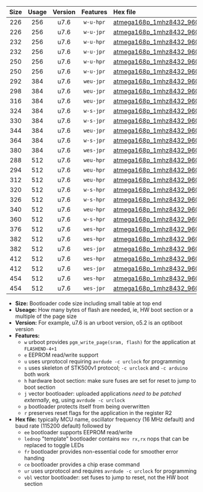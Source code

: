 |Size|Usage|Version|Features|Hex file|
|:-:|:-:|:-:|:-:|:--|
|226|256|u7.6|`w-u-hpr`|[atmega168p_1mhz8432_9600bps_ur.hex](https://raw.githubusercontent.com/stefanrueger/urboot/main//atmega168p_1mhz8432_9600bps_ur.hex)|
|226|256|u7.6|`w-u-jpr`|[atmega168p_1mhz8432_9600bps_ur_vbl.hex](https://raw.githubusercontent.com/stefanrueger/urboot/main//atmega168p_1mhz8432_9600bps_ur_vbl.hex)|
|232|256|u7.6|`w-u-hpr`|[atmega168p_1mhz8432_9600bps_lednop_ur.hex](https://raw.githubusercontent.com/stefanrueger/urboot/main//atmega168p_1mhz8432_9600bps_lednop_ur.hex)|
|232|256|u7.6|`w-u-jpr`|[atmega168p_1mhz8432_9600bps_lednop_ur_vbl.hex](https://raw.githubusercontent.com/stefanrueger/urboot/main//atmega168p_1mhz8432_9600bps_lednop_ur_vbl.hex)|
|250|256|u7.6|`w-u-hpr`|[atmega168p_1mhz8432_9600bps_lednop_fr_ur.hex](https://raw.githubusercontent.com/stefanrueger/urboot/main//atmega168p_1mhz8432_9600bps_lednop_fr_ur.hex)|
|250|256|u7.6|`w-u-jpr`|[atmega168p_1mhz8432_9600bps_lednop_fr_ur_vbl.hex](https://raw.githubusercontent.com/stefanrueger/urboot/main//atmega168p_1mhz8432_9600bps_lednop_fr_ur_vbl.hex)|
|292|384|u7.6|`weu-jpr`|[atmega168p_1mhz8432_9600bps_ee_ur_vbl.hex](https://raw.githubusercontent.com/stefanrueger/urboot/main//atmega168p_1mhz8432_9600bps_ee_ur_vbl.hex)|
|298|384|u7.6|`weu-jpr`|[atmega168p_1mhz8432_9600bps_ee_lednop_ur_vbl.hex](https://raw.githubusercontent.com/stefanrueger/urboot/main//atmega168p_1mhz8432_9600bps_ee_lednop_ur_vbl.hex)|
|316|384|u7.6|`weu-jpr`|[atmega168p_1mhz8432_9600bps_ee_lednop_fr_ur_vbl.hex](https://raw.githubusercontent.com/stefanrueger/urboot/main//atmega168p_1mhz8432_9600bps_ee_lednop_fr_ur_vbl.hex)|
|324|384|u7.6|`w-s-jpr`|[atmega168p_1mhz8432_9600bps_vbl.hex](https://raw.githubusercontent.com/stefanrueger/urboot/main//atmega168p_1mhz8432_9600bps_vbl.hex)|
|330|384|u7.6|`w-s-jpr`|[atmega168p_1mhz8432_9600bps_lednop_vbl.hex](https://raw.githubusercontent.com/stefanrueger/urboot/main//atmega168p_1mhz8432_9600bps_lednop_vbl.hex)|
|344|384|u7.6|`weu-jpr`|[atmega168p_1mhz8432_9600bps_ee_lednop_fr_ce_ur_vbl.hex](https://raw.githubusercontent.com/stefanrueger/urboot/main//atmega168p_1mhz8432_9600bps_ee_lednop_fr_ce_ur_vbl.hex)|
|364|384|u7.6|`w-s-jpr`|[atmega168p_1mhz8432_9600bps_lednop_fr_vbl.hex](https://raw.githubusercontent.com/stefanrueger/urboot/main//atmega168p_1mhz8432_9600bps_lednop_fr_vbl.hex)|
|380|384|u7.6|`wes-jpr`|[atmega168p_1mhz8432_9600bps_ee_vbl.hex](https://raw.githubusercontent.com/stefanrueger/urboot/main//atmega168p_1mhz8432_9600bps_ee_vbl.hex)|
|288|512|u7.6|`weu-hpr`|[atmega168p_1mhz8432_9600bps_ee_ur.hex](https://raw.githubusercontent.com/stefanrueger/urboot/main//atmega168p_1mhz8432_9600bps_ee_ur.hex)|
|294|512|u7.6|`weu-hpr`|[atmega168p_1mhz8432_9600bps_ee_lednop_ur.hex](https://raw.githubusercontent.com/stefanrueger/urboot/main//atmega168p_1mhz8432_9600bps_ee_lednop_ur.hex)|
|312|512|u7.6|`weu-hpr`|[atmega168p_1mhz8432_9600bps_ee_lednop_fr_ur.hex](https://raw.githubusercontent.com/stefanrueger/urboot/main//atmega168p_1mhz8432_9600bps_ee_lednop_fr_ur.hex)|
|320|512|u7.6|`w-s-hpr`|[atmega168p_1mhz8432_9600bps.hex](https://raw.githubusercontent.com/stefanrueger/urboot/main//atmega168p_1mhz8432_9600bps.hex)|
|326|512|u7.6|`w-s-hpr`|[atmega168p_1mhz8432_9600bps_lednop.hex](https://raw.githubusercontent.com/stefanrueger/urboot/main//atmega168p_1mhz8432_9600bps_lednop.hex)|
|340|512|u7.6|`weu-hpr`|[atmega168p_1mhz8432_9600bps_ee_lednop_fr_ce_ur.hex](https://raw.githubusercontent.com/stefanrueger/urboot/main//atmega168p_1mhz8432_9600bps_ee_lednop_fr_ce_ur.hex)|
|360|512|u7.6|`w-s-hpr`|[atmega168p_1mhz8432_9600bps_lednop_fr.hex](https://raw.githubusercontent.com/stefanrueger/urboot/main//atmega168p_1mhz8432_9600bps_lednop_fr.hex)|
|376|512|u7.6|`wes-hpr`|[atmega168p_1mhz8432_9600bps_ee.hex](https://raw.githubusercontent.com/stefanrueger/urboot/main//atmega168p_1mhz8432_9600bps_ee.hex)|
|382|512|u7.6|`wes-hpr`|[atmega168p_1mhz8432_9600bps_ee_lednop.hex](https://raw.githubusercontent.com/stefanrueger/urboot/main//atmega168p_1mhz8432_9600bps_ee_lednop.hex)|
|382|512|u7.6|`wes-jpr`|[atmega168p_1mhz8432_9600bps_ee_lednop_vbl.hex](https://raw.githubusercontent.com/stefanrueger/urboot/main//atmega168p_1mhz8432_9600bps_ee_lednop_vbl.hex)|
|412|512|u7.6|`wes-hpr`|[atmega168p_1mhz8432_9600bps_ee_lednop_fr.hex](https://raw.githubusercontent.com/stefanrueger/urboot/main//atmega168p_1mhz8432_9600bps_ee_lednop_fr.hex)|
|412|512|u7.6|`wes-jpr`|[atmega168p_1mhz8432_9600bps_ee_lednop_fr_vbl.hex](https://raw.githubusercontent.com/stefanrueger/urboot/main//atmega168p_1mhz8432_9600bps_ee_lednop_fr_vbl.hex)|
|454|512|u7.6|`wes-hpr`|[atmega168p_1mhz8432_9600bps_ee_lednop_fr_ce.hex](https://raw.githubusercontent.com/stefanrueger/urboot/main//atmega168p_1mhz8432_9600bps_ee_lednop_fr_ce.hex)|
|454|512|u7.6|`wes-jpr`|[atmega168p_1mhz8432_9600bps_ee_lednop_fr_ce_vbl.hex](https://raw.githubusercontent.com/stefanrueger/urboot/main//atmega168p_1mhz8432_9600bps_ee_lednop_fr_ce_vbl.hex)|

- **Size:** Bootloader code size including small table at top end
- **Useage:** How many bytes of flash are needed, ie, HW boot section or a multiple of the page size
- **Version:** For example, u7.6 is an urboot version, o5.2 is an optiboot version
- **Features:**
  + `w` urboot provides `pgm_write_page(sram, flash)` for the application at `FLASHEND-4+1`
  + `e` EEPROM read/write support
  + `u` uses urprotocol requiring `avrdude -c urclock` for programming
  + `s` uses skeleton of STK500v1 protocol; `-c urclock` and `-c arduino` both work
  + `h` hardware boot section: make sure fuses are set for reset to jump to boot section
  + `j` vector bootloader: uploaded applications *need to be patched externally*, eg, using `avrdude -c urclock`
  + `p` bootloader protects itself from being overwritten
  + `r` preserves reset flags for the application in the register R2
- **Hex file:** typically MCU name, oscillator frequency (16 MHz default) and baud rate (115200 default) followed by
  + `ee` bootloader supports EEPROM read/write
  + `lednop` "template" bootloader contains `mov rx,rx` nops that can be replaced to toggle LEDs
  + `fr` bootloader provides non-essential code for smoother error handing
  + `ce` bootloader provides a chip erase command
  + `ur` uses urprotocol and requires `avrdude -c urclock` for programming
  + `vbl` vector bootloader: set fuses to jump to reset, not the HW boot section
